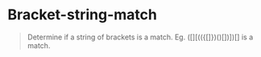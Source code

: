 # Bracket-string-match

> Determine if a string of brackets is a match.
> Eg.
> ([][(({[]})()[])])[] is a match.
